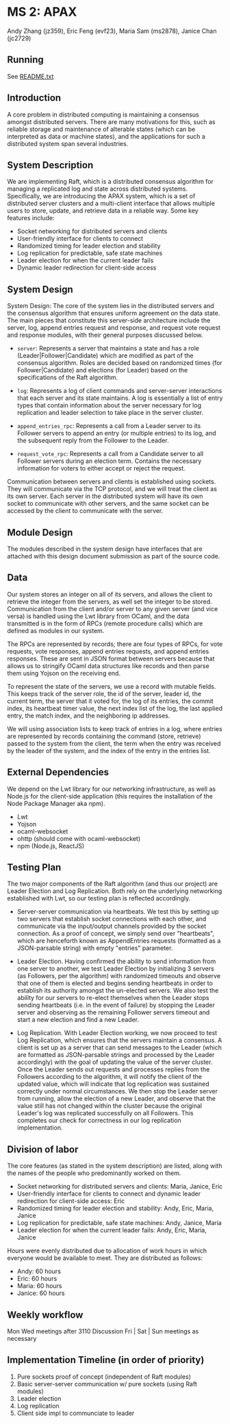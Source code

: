 # MS 2: APAX
Andy Zhang (jz359), Eric Feng (evf23), Maria Sam (ms2878), Janice Chan (jc2729)

## Running

See [README.txt](./README.txt)

## Introduction
A core problem in distributed computing is maintaining a consensus amongst distributed
servers. There are many motivations for this, such as reliable storage and maintenance
of alterable states (which can be interpreted as data or machine states), and the
applications for such a distributed system span several industries.

## System Description
We are implementing Raft, which is a distributed consensus algorithm for managing a replicated
log and state across distributed systems. Specifically, we are introducing the APAX
system, which is a set of distributed server clusters and a multi-client interface that
allows multiple users to store, update, and retrieve data in a reliable way. Some key
features include:

- Socket networking for distributed servers and clients
-  User-friendly interface for clients to connect
- Randomized timing for leader election and stability
- Log replication for predictable, safe state machines
- Leader election for when the current leader fails
- Dynamic leader redirection for client-side access

## System Design
System Design:
The core of the system lies in the distributed servers and the consensus algorithm that ensures uniform agreement on the data state. The main pieces that constitute this server-side architecture include the server, log, append entries request and response, and request vote request and response modules, with their general purposes discussed below.

- `server`: Represents a server that maintains a state and has a role (Leader|Follower|Candidate) which are modified as part of the consensus algorithm. Roles are decided based on randomized times (for Follower|Candidate) and elections (for Leader) based on the specifications of the Raft algorithm.

- `log`: Represents a log of client commands and server-server interactions that each server and its state maintains. A log is essentially a list of entry types that contain information about the server necessary for log replication and leader selection to take place in the server cluster.

- `append_entries_rpc`: Represents a call from a Leader server to its Follower servers to append an entry (or multiple entries) to its log, and the subsequent reply from the Follower to the Leader.

- `request_vote_rpc`: Represents a call from a Candidate server to all Follower servers during an election term. Contains the necessary information for voters to either accept or reject the request.

Communication between servers and clients is established using sockets. They will communicate via the TCP protocol, and we will treat the client as its own server. Each server in the distributed system will have its own socket to communicate with other servers, and the same socket can be accessed by the client to communicate with the server.

## Module Design

The modules described in the system design have interfaces that are attached with this design document submission as part of the source code.

## Data
Our system stores an integer on all of its servers, and allows the client to retrieve the integer from the servers, as well set the integer to be stored. Communication from the client and/or server to any given server (and vice versa) is handled using the Lwt library from OCaml, and the data transmitted is in the form of RPCs (remote procedure calls) which are defined as modules in our system.

The RPCs are represented by records; there are four types of RPCs, for vote requests, vote responses, append entries requests, and append entries responses. These are sent in JSON format between servers because that allows us to stringify OCaml data structures like records and then parse them using Yojson on the receiving end.

To represent the state of the servers, we use a record with mutable fields. 
This keeps track of the server role, the id of the server, leader id, the current term, the server that it voted for, the log of its entries, the commit index, its heartbeat timer value, the next index list of the log, the last applied entry, the match index, and the neighboring ip addresses. 

We will using association lists to keep track of entries in a log, where entries are represented by records containing the command (store, retrieve) passed to the system from the client, the term when the entry was received by the leader of the system, and the index of the entry in the entries list.

## External Dependencies

We depend on the Lwt library for our networking infrastructure, as well as Node.js for the client-side application (this requires the installation of the Node Package Manager aka npm).

- Lwt
- Yojson
- ocaml-websocket
- ohttp (should come with ocaml-websocket)
- npm (Node.js, ReactJS)

## Testing Plan

The two major components of the Raft algorithm (and thus our project) are Leader Election and Log Replication. Both rely on the underlying networking established with Lwt, so our testing plan is reflected accordingly.

- Server-server communication via heartbeats. We test this by setting up two servers that establish socket connections with each other, and communicate via the input/output channels provided by the socket connection. As a proof of concept, we simply send over "heartbeats", which are henceforth known as AppendEntries requests (formatted as a JSON-parsable string) with empty "entries" parameter.

- Leader Election. Having confirmed the ability to send information from one server to another, we test Leader Election by initializing 3 servers (as Followers, per the algorithm) with randomized timeouts and observe that one of them is elected and begins sending heartbeats in order to establish its authority amongst the un-elected servers. We also test the ability for our servers to re-elect themselves when the Leader stops sending heartbeats (i.e. in the event of failure) by stopping the Leader server and observing as the remaining Follower servers timeout and start a new election and find a new Leader.

- Log Replication. With Leader Election working, we now proceed to test Log Replication, which ensures that the servers maintain a consensus. A client is set up as a server that can send messages to the Leader (which are formatted as JSON-parsable strings and processed by the Leader accordingly) with the goal of updating the value of the server cluster. Once the Leader sends out requests and processes replies from the Followers according to the algorithm, it will notify the client of the updated value, which will indicate that log replication was sustained correctly under normal circumstances. We then stop the Leader server from running, allow the election of a new Leader, and observe that the value still has not changed within the cluster because the original Leader's log was replicated successfully on all Followers. This completes our check for correctness in our log replication implementation.

## Division of labor

The core features (as stated in the system description) are listed, along with the names of the people who predominantly worked on them.

- Socket networking for distributed servers and clients: Maria, Janice, Eric
- User-friendly interface for clients to connect and dynamic leader redirection for client-side access: Eric
- Randomized timing for leader election and stability: Andy, Eric, Maria, Janice
- Log replication for predictable, safe state machines: Andy, Janice, Maria
- Leader election for when the current leader fails: Andy, Eric, Maria, Janice


Hours were evenly distributed due to allocation of work hours in which everyone would be available to meet. They are distributed as follows:

- Andy: 60 hours
- Eric: 60 hours
- Maria: 60 hours
- Janice: 60 hours

## Weekly workflow
Mon Wed meetings after 3110 Discussion
Fri | Sat | Sun meetings as necessary

## Implementation Timeline (in order of priority)
1. Pure sockets proof of concept (independent of Raft modules)
2. Basic server-server communication w/ pure sockets (using Raft modules)
3. Leader election
4. Log replication
5. Client side impl to communciate to leader



